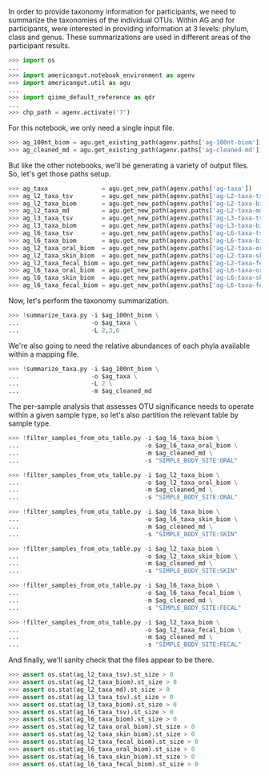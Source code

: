 In order to provide taxonomy information for participants, we need to summarize the taxonomies of the individual OTUs. Within AG and for participants, were interested in providing information at 3 levels: phylum, class and genus. These summarizations are used in different areas of the participant results.

```python
>>> import os
...
>>> import americangut.notebook_environment as agenv
>>> import americangut.util as agu
...
>>> import qiime_default_reference as qdr
...
>>> chp_path = agenv.activate('7')
```

For this notebook, we only need a single input file.

```python
>>> ag_100nt_biom = agu.get_existing_path(agenv.paths['ag-100nt-biom'])
>>> ag_cleaned_md = agu.get_existing_path(agenv.paths['ag-cleaned-md'])
```

But like the other notebooks, we'll be generating a variety of output files. So, let's get those paths setup.

```python
>>> ag_taxa               = agu.get_new_path(agenv.paths['ag-taxa'])
>>> ag_l2_taxa_tsv        = agu.get_new_path(agenv.paths['ag-L2-taxa-tsv'])
>>> ag_l2_taxa_biom       = agu.get_new_path(agenv.paths['ag-L2-taxa-biom'])
>>> ag_l2_taxa_md         = agu.get_new_path(agenv.paths['ag-L2-taxa-md'])
>>> ag_l3_taxa_tsv        = agu.get_new_path(agenv.paths['ag-L3-taxa-tsv'])
>>> ag_l3_taxa_biom       = agu.get_new_path(agenv.paths['ag-L3-taxa-biom'])
>>> ag_l6_taxa_tsv        = agu.get_new_path(agenv.paths['ag-L6-taxa-tsv'])
>>> ag_l6_taxa_biom       = agu.get_new_path(agenv.paths['ag-L6-taxa-biom'])
>>> ag_l2_taxa_oral_biom  = agu.get_new_path(agenv.paths['ag-L2-taxa-oral-biom'])
>>> ag_l2_taxa_skin_biom  = agu.get_new_path(agenv.paths['ag-L2-taxa-skin-biom'])
>>> ag_l2_taxa_fecal_biom = agu.get_new_path(agenv.paths['ag-L2-taxa-fecal-biom'])
>>> ag_l6_taxa_oral_biom  = agu.get_new_path(agenv.paths['ag-L6-taxa-oral-biom'])
>>> ag_l6_taxa_skin_biom  = agu.get_new_path(agenv.paths['ag-L6-taxa-skin-biom'])
>>> ag_l6_taxa_fecal_biom = agu.get_new_path(agenv.paths['ag-L6-taxa-fecal-biom'])
```

Now, let's perform the taxonomy summarization.

```python
>>> !summarize_taxa.py -i $ag_100nt_biom \
...                    -o $ag_taxa \
...                    -L 2,3,6
```

We're also going to need the relative abundances of each phyla available within a mapping file.

```python
>>> !summarize_taxa.py -i $ag_100nt_biom \
...                    -o $ag_taxa \
...                    -L 2 \
...                    -m $ag_cleaned_md
```

The per-sample analysis that assesses OTU significance needs to operate within a given sample type, so let's also partition the relevant table by sample type.

```python
>>> !filter_samples_from_otu_table.py -i $ag_l6_taxa_biom \
...                                   -o $ag_l6_taxa_oral_biom \
...                                   -m $ag_cleaned_md \
...                                   -s "SIMPLE_BODY_SITE:ORAL"
```

```python
>>> !filter_samples_from_otu_table.py -i $ag_l2_taxa_biom \
...                                   -o $ag_l2_taxa_oral_biom \
...                                   -m $ag_cleaned_md \
...                                   -s "SIMPLE_BODY_SITE:ORAL"
```

```python
>>> !filter_samples_from_otu_table.py -i $ag_l6_taxa_biom \
...                                   -o $ag_l6_taxa_skin_biom \
...                                   -m $ag_cleaned_md \
...                                   -s "SIMPLE_BODY_SITE:SKIN"
```

```python
>>> !filter_samples_from_otu_table.py -i $ag_l2_taxa_biom \
...                                   -o $ag_l2_taxa_skin_biom \
...                                   -m $ag_cleaned_md \
...                                   -s "SIMPLE_BODY_SITE:SKIN"
```

```python
>>> !filter_samples_from_otu_table.py -i $ag_l6_taxa_biom \
...                                   -o $ag_l6_taxa_fecal_biom \
...                                   -m $ag_cleaned_md \
...                                   -s "SIMPLE_BODY_SITE:FECAL"
```

```python
>>> !filter_samples_from_otu_table.py -i $ag_l2_taxa_biom \
...                                   -o $ag_l2_taxa_fecal_biom \
...                                   -m $ag_cleaned_md \
...                                   -s "SIMPLE_BODY_SITE:FECAL"
```

And finally, we'll sanity check that the files appear to be there.

```python
>>> assert os.stat(ag_l2_taxa_tsv).st_size > 0
>>> assert os.stat(ag_l2_taxa_biom).st_size > 0
>>> assert os.stat(ag_l2_taxa_md).st_size > 0
>>> assert os.stat(ag_l3_taxa_tsv).st_size > 0
>>> assert os.stat(ag_l3_taxa_biom).st_size > 0
>>> assert os.stat(ag_l6_taxa_tsv).st_size > 0
>>> assert os.stat(ag_l6_taxa_biom).st_size > 0
>>> assert os.stat(ag_l2_taxa_oral_biom).st_size > 0
>>> assert os.stat(ag_l2_taxa_skin_biom).st_size > 0
>>> assert os.stat(ag_l2_taxa_fecal_biom).st_size > 0
>>> assert os.stat(ag_l6_taxa_oral_biom).st_size > 0
>>> assert os.stat(ag_l6_taxa_skin_biom).st_size > 0
>>> assert os.stat(ag_l6_taxa_fecal_biom).st_size > 0
```
